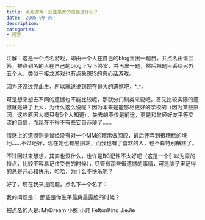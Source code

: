 ```yaml
---
title: 点名游戏：此生最大的遗憾是什么？
date: '2005-09-06'
description:
categories:
- 博客

---
```


注解：这是一个点名游戏，即由一个人在自己的blog里出一题目，并点名由谁回答，被点到名的人在自己的blog上写下答案，并再出一题，然后把题目丢给另外五个人，类似于接龙游戏也有点象BBS的真心话游戏。
 
因为还没过完此生，所以就说说到现在最大的遗憾吧，^_^。

可是想来想去不同的遗憾也不能比较呢，那就分门别类来说吧。首先比较实际的遗憾就是进了上大，为什么这么说呢？因为本来是能够尽更好的学校的（因为某些原因，这些原因大概只有5个人知道），失去的不仅是前途，更是和曾经好友平等交流的自信，而现在不得不有些妄自菲薄了……

情感上的遗憾则是曾经没有对一个MM的暗示做回应，最后还弄到很糟糕的境地……不过还好，现在她也有男朋友，而我也有了喜欢的人，也不算特别糟糕了。

不过回过来想想，其实也没什么，也许是BC记性不太好吧（这是一个引以为豪的特点，比较不容易记住受伤的时候），尽管有那些很遗憾的事情，可是脑子里记得的总是开心和快乐，哈哈，为什么不快乐呢？
 
好了，现在我来提问题，点名下一个名了：
 
我的问题是： 那些是你生平最爽最露脸的时候？

被点名的人是:  MyDream 小憨 小玮 FeltonKing JieJie

